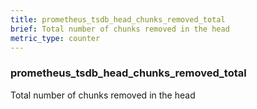 ```yaml
---
title: prometheus_tsdb_head_chunks_removed_total
brief: Total number of chunks removed in the head
metric_type: counter
---
```

### prometheus_tsdb_head_chunks_removed_total

Total number of chunks removed in the head